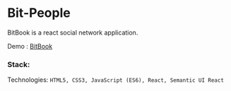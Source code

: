 # Bit-People

BitBook is a react social network application.

Demo : [BitBook](https://branqa.github.io/Bit-Book/)

### Stack:

Technologies: `HTML5, CSS3, JavaScript (ES6), React, Semantic UI React`

